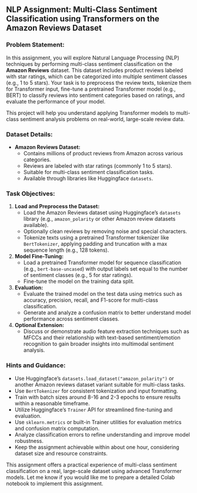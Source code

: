## NLP Assignment: Multi-Class Sentiment Classification using Transformers on the Amazon Reviews Dataset

### Problem Statement:

In this assignment, you will explore Natural Language Processing (NLP) techniques by performing multi-class sentiment classification on the **Amazon Reviews** dataset. This dataset includes product reviews labeled with star ratings, which can be categorized into multiple sentiment classes (e.g., 1 to 5 stars). Your task is to preprocess the review texts, tokenize them for Transformer input, fine-tune a pretrained Transformer model (e.g., BERT) to classify reviews into sentiment categories based on ratings, and evaluate the performance of your model.

This project will help you understand applying Transformer models to multi-class sentiment analysis problems on real-world, large-scale review data.

### Dataset Details:

- **Amazon Reviews Dataset:**
    - Contains millions of product reviews from Amazon across various categories.
    - Reviews are labeled with star ratings (commonly 1 to 5 stars).
    - Suitable for multi-class sentiment classification tasks.
    - Available through libraries like Huggingface `datasets`.


### Task Objectives:

1. **Load and Preprocess the Dataset:**
    - Load the Amazon Reviews dataset using Huggingface’s `datasets` library (e.g., `amazon_polarity` or other Amazon review datasets available).
    - Optionally clean reviews by removing noise and special characters.
    - Tokenize texts using a pretrained Transformer tokenizer like `BertTokenizer`, applying padding and truncation with a max sequence length (e.g., 128 tokens).
2. **Model Fine-Tuning:**
    - Load a pretrained Transformer model for sequence classification (e.g., `bert-base-uncased`) with output labels set equal to the number of sentiment classes (e.g., 5 for star ratings).
    - Fine-tune the model on the training data split.
3. **Evaluation:**
    - Evaluate the trained model on the test data using metrics such as accuracy, precision, recall, and F1-score for multi-class classification.
    - Generate and analyze a confusion matrix to better understand model performance across sentiment classes.
4. **Optional Extension:**
    - Discuss or demonstrate audio feature extraction techniques such as MFCCs and their relationship with text-based sentiment/emotion recognition to gain broader insights into multimodal sentiment analysis.

### Hints and Guidance:

- Use Huggingface’s `datasets.load_dataset("amazon_polarity")` or another Amazon reviews dataset variant suitable for multi-class tasks.
- Use `BertTokenizer` for consistent tokenization and input formatting.
- Train with batch sizes around 8-16 and 2-3 epochs to ensure results within a reasonable timeframe.
- Utilize Huggingface’s `Trainer` API for streamlined fine-tuning and evaluation.
- Use `sklearn.metrics` or built-in Trainer utilities for evaluation metrics and confusion matrix computation.
- Analyze classification errors to refine understanding and improve model robustness.
- Keep the assignment achievable within about one hour, considering dataset size and resource constraints.

This assignment offers a practical experience of multi-class sentiment classification on a real, large-scale dataset using advanced Transformer models. Let me know if you would like me to prepare a detailed Colab notebook to implement this assignment.

